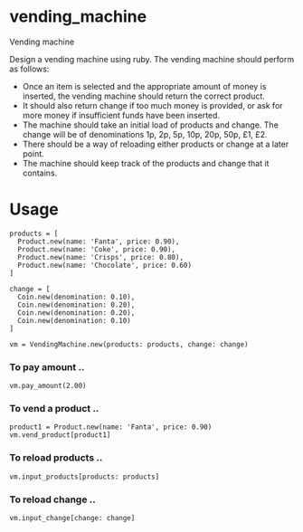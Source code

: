 # vending_machine
Vending machine

Design a vending machine using ruby. The vending machine should perform as follows:
- Once an item is selected and the appropriate amount of money is inserted, the vending machine should return the correct product.
- It should also return change if too much money is provided, or ask for more money if insufficient funds have been inserted.
- The machine should take an initial load of products and change. The change will be of denominations 1p, 2p, 5p, 10p, 20p, 50p, £1, £2.
- There should be a way of reloading either products or change at a later point.
- The machine should keep track of the products and change that it contains.


# Usage
```
products = [
  Product.new(name: 'Fanta', price: 0.90),
  Product.new(name: 'Coke', price: 0.90),
  Product.new(name: 'Crisps', price: 0.80),
  Product.new(name: 'Chocolate', price: 0.60)
]

change = [
  Coin.new(denomination: 0.10),
  Coin.new(denomination: 0.20),
  Coin.new(denomination: 0.20),
  Coin.new(denomination: 0.10)
]

vm = VendingMachine.new(products: products, change: change)
```
### To pay amount ..
```
vm.pay_amount(2.00)
```

### To vend a product ..
```
product1 = Product.new(name: 'Fanta', price: 0.90)
vm.vend_product[product1]
```

### To reload products ..
```
vm.input_products[products: products]
```

### To reload change ..
```
vm.input_change[change: change]
```
